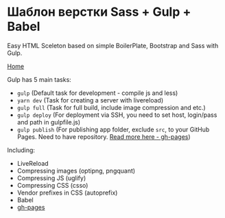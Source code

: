 Шаблон верстки Sass + Gulp + Babel
=============
Easy HTML Sceleton based on simple BoilerPlate, Bootstrap and Sass with Gulp.

[Home](/app/index.html)

Gulp has 5 main tasks:

  - `gulp` (Default task for development - compile js and less)
  - `yarn dev` (Task for creating a server with livereload)
  - `gulp full` (Task for full build, include image compression and etc.)
  - `gulp deploy` (For deployment via SSH, you need to set host, login/pass and path in gulpfile.js)
  - `gulp publish` (For publishing app folder, exclude `src`, to your GitHub Pages. Need to have repository. [Read more here - gh-pages](https://github.com/tschaub/gh-pages))
  
  Including:
  - LiveReload
  - Compressing images (optipng, pngquant)
  - Compressing JS (uglify)
  - Compressing CSS (csso)
  - Vendor prefixes in CSS (autoprefix)
  - Babel
  - [gh-pages](https://github.com/tschaub/gh-pages)
